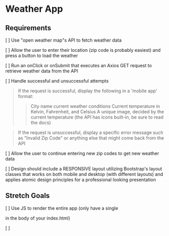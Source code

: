 # Weather App

## Requirements

[ ] Use "open weather map"s API to fetch weather data

[ ] Allow the user to enter their location (zip code is probably easiest) and press a button to load the weather

[ ] Run an onClick or onSubmit that executes an Axios GET request to retrieve weather data from the API

[ ] Handle successful and unsuccessful attempts

> If the request is successful, display the following in a 'mobile app' format:
>> City name
>> current weather conditions
>> Current temperature in Kelvin, Fahrenheit, and Celsius
>> A unique image, decided by the current temperature (the API has icons built-in, be sure to read the docs)

> If the request is unsuccessful, display a specific error message such as "Invalid Zip Code" or anything else that might come back from the API

[ ] Allow the user to continue entering new zip codes to get new weather data

[ ] Design should include a RESPONSIVE layout utilizing Bootstrap's layout classes that works on both mobile and desktop (with different layouts) and applies atomic design principles for a professional looking presentation

## Stretch Goals

[ ] Use JS to render the entire app (only have a single <div id="main"></div> in the body of your index.html)

[ ]